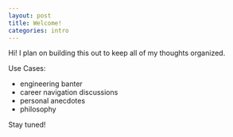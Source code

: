 ```yaml
---
layout: post
title: Welcome!
categories: intro
---
```


Hi! I plan on building this out to keep all of my thoughts organized.

Use Cases:

- engineering banter
- career navigation discussions
- personal anecdotes
- philosophy

Stay tuned!

